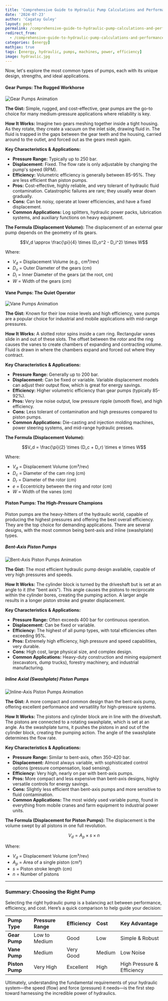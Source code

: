 ```yaml
---
title: 'Comprehensive Guide to Hydraulic Pump Calculations and Performance Metrics'
date: '2024-07-23'
author: 'Cagatay Guley'
layout: post
permalink: /comprehensive-guide-to-hydraulic-pump-calculations-and-performance-metrics/
redirect_from:
  - /comprehensive-guide-to-hydraulic-pump-calculations-and-performance-metrics
categories: [energy]
mathjax: true
tags: [energy, hydraulic, pumps, machines, power, efficiency]
image: hydraulic.jpg
---
```


Now, let's explore the most common types of pumps, each with its unique design, strengths, and ideal applications.

#### Gear Pumps: The Rugged Workhorse

![Gear Pumps Animation](https://guley.com.tr/upload/gear_pumps.gif)

**The Gist:** Simple, rugged, and cost-effective, gear pumps are the go-to choice for many medium-pressure applications where reliability is key.

**How It Works:** Imagine two gears meshing together inside a tight housing. As they rotate, they create a vacuum on the inlet side, drawing fluid in. The fluid is trapped in the gaps between the gear teeth and the housing, carried around to the outlet, and forced out as the gears mesh again.

**Key Characteristics & Applications:**
* **Pressure Range:** Typically up to 250 bar.
* **Displacement:** Fixed. The flow rate is only adjustable by changing the pump's speed (RPM).
* **Efficiency:** Volumetric efficiency is generally between 85-95%. They are less efficient than piston pumps.
* **Pros:** Cost-effective, highly reliable, and very tolerant of hydraulic fluid contamination. Catastrophic failures are rare; they usually wear down gradually.
* **Cons:** Can be noisy, operate at lower efficiencies, and have a fixed displacement.
* **Common Applications:** Log splitters, hydraulic power packs, lubrication systems, and auxiliary functions on heavy equipment.

**The Formula (Displacement Volume):**
The displacement of an external gear pump depends on the geometry of its gears.

$$V_d \approx \frac{\pi}{4} \times (D_o^2 - D_i^2) \times W$$

Where:
* $V_d$ = Displacement Volume (e.g., cm³/rev)
* $D_o$ = Outer Diameter of the gears (cm)
* $D_i$ = Inner Diameter of the gears (at the root, cm)
* $W$ = Width of the gears (cm)

#### Vane Pumps: The Quiet Operator

![Vane Pumps Animation](https://guley.com.tr/upload/vane_pumps.gif)

**The Gist:** Known for their low noise levels and high efficiency, vane pumps are a popular choice for industrial and mobile applications with mid-range pressures.

**How It Works:** A slotted rotor spins inside a cam ring. Rectangular vanes slide in and out of these slots. The offset between the rotor and the ring causes the vanes to create chambers of expanding and contracting volume. Fluid is drawn in where the chambers expand and forced out where they contract.

**Key Characteristics & Applications:**
* **Pressure Range:** Generally up to 200 bar.
* **Displacement:** Can be fixed or variable. Variable displacement models can adjust their output flow, which is great for energy savings.
* **Efficiency:** Higher volumetric efficiency than gear pumps (typically 85-92%).
* **Pros:** Very low noise output, low pressure ripple (smooth flow), and high efficiency.
* **Cons:** Less tolerant of contamination and high pressures compared to piston pumps.
* **Common Applications:** Die-casting and injection molding machines, power steering systems, and mid-range hydraulic presses.

**The Formula (Displacement Volume):**

$$V_d = \frac{\pi}{2} \times (D_c + D_r) \times e \times W$$

Where:
* $V_d$ = Displacement Volume (cm³/rev)
* $D_c$ = Diameter of the cam ring (cm)
* $D_r$ = Diameter of the rotor (cm)
* $e$ = Eccentricity between the ring and rotor (cm)
* $W$ = Width of the vanes (cm)

#### Piston Pumps: The High-Pressure Champions

Piston pumps are the heavy-hitters of the hydraulic world, capable of producing the highest pressures and offering the best overall efficiency. They are the top choice for demanding applications. There are several designs, with the most common being bent-axis and inline (swashplate) types.

##### Bent-Axis Piston Pumps

![Bent-Axis Piston Pumps Animation](https://guley.com.tr/upload/bent_axis_pumps.gif)

**The Gist:** The most efficient hydraulic pump design available, capable of very high pressures and speeds.

**How It Works:** The cylinder block is turned by the driveshaft but is set at an angle to it (the "bent axis"). This angle causes the pistons to reciprocate within the cylinder bores, creating the pumping action. A larger angle results in a longer piston stroke and greater displacement.

**Key Characteristics & Applications:**
* **Pressure Range:** Often exceeds 400 bar for continuous operation.
* **Displacement:** Can be fixed or variable.
* **Efficiency:** The highest of all pump types, with total efficiencies often exceeding 95%.
* **Pros:** Extremely high efficiency, high pressure and speed capabilities, very durable.
* **Cons:** High cost, large physical size, and complex design.
* **Common Applications:** Heavy-duty construction and mining equipment (excavators, dump trucks), forestry machinery, and industrial manufacturing.

##### Inline Axial (Swashplate) Piston Pumps
![Inline-Axis Piston Pumps Animation](https://guley.com.tr/upload/radial_piston_pumps.gif)

**The Gist:** A more compact and common design than the bent-axis pump, offering excellent performance and versatility for high-pressure systems.

**How It Works:** The pistons and cylinder block are in line with the driveshaft. The pistons are connected to a rotating swashplate, which is set at an angle. As the swashplate turns, it pushes the pistons in and out of the cylinder block, creating the pumping action. The angle of the swashplate determines the flow rate.

**Key Characteristics & Applications:**
* **Pressure Range:** Similar to bent-axis, often 350-420 bar.
* **Displacement:** Almost always variable, with sophisticated control options (pressure compensation, load sensing).
* **Efficiency:** Very high, nearly on par with bent-axis pumps.
* **Pros:** More compact and less expensive than bent-axis designs, highly versatile controls for energy savings.
* **Cons:** Slightly less efficient than bent-axis pumps and more sensitive to fluid contamination.
* **Common Applications:** The most widely used variable pump, found in everything from mobile cranes and farm equipment to industrial power units.

**The Formula (Displacement for Piston Pumps):**
The displacement is the volume swept by all pistons in one full revolution.

$$V_d = A_p \times s \times n$$

Where:
* $V_d$ = Displacement Volume (cm³/rev)
* $A_p$ = Area of a single piston (cm²)
* $s$ = Piston stroke length (cm)
* $n$ = Number of pistons

---

### Summary: Choosing the Right Pump

Selecting the right hydraulic pump is a balancing act between performance, efficiency, and cost. Here’s a quick comparison to help guide your decision:

| Pump Type | Pressure Range | Efficiency | Cost | Key Advantage |
| :--- | :--- | :--- | :--- | :--- |
| **Gear Pump** | Low to Medium | Good | Low | Simple & Robust |
| **Vane Pump** | Medium | Very Good | Medium | Low Noise |
| **Piston Pump**| Very High | Excellent | High | High Pressure & Efficiency |

Ultimately, understanding the fundamental requirements of your hydraulic system—the speed (flow) and force (pressure) it needs—is the first step toward harnessing the incredible power of hydraulics.